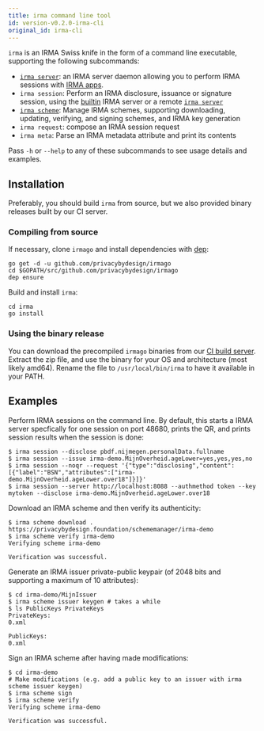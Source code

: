 ```yaml
---
title: irma command line tool
id: version-v0.2.0-irma-cli
original_id: irma-cli
---
```


`irma` is an IRMA Swiss knife in the form of a command line executable, supporting the following subcommands:

* [`irma server`](irma-server.md): an IRMA server daemon allowing you to perform IRMA sessions with [IRMA apps](https://github.com/privacybydesign/irma_mobile).
* `irma session`: Perform an IRMA disclosure, issuance or signature session, using the [builtin](irma-server-lib.md) IRMA server or a remote [`irma server`](irma-server.md)
* [`irma scheme`](schemes.md#updating-and-signing-schemes-with-irma): Manage IRMA schemes, supporting downloading, updating, verifying, and signing schemes, and IRMA key generation
* `irma request`: compose an IRMA session request
* `irma meta`: Parse an IRMA metadata attribute and print its contents

Pass `-h` or `--help` to any of these subcommands to see usage details and examples.

## Installation

Preferably, you should build `irma` from source, but we also provided binary releases built by our CI server.

### Compiling from source

If necessary, clone `irmago` and install dependencies with [dep](https://github.com/golang/dep):
```shell
go get -d -u github.com/privacybydesign/irmago
cd $GOPATH/src/github.com/privacybydesign/irmago
dep ensure
```

Build and install `irma`:
```shell
cd irma
go install
```

### Using the binary release

You can download the precompiled `irmago` binaries from our [CI build server](https://gitlab.science.ru.nl/irma/github-mirrors/irmago/-/jobs/artifacts/master/download?job=binaries). Extract the zip file, and use the binary for your OS and architecture (most likely amd64). Rename the file to `/usr/local/bin/irma` to have it available in your PATH.

## Examples

Perform IRMA sessions on the command line. By default, this starts a IRMA server specfically for one session on port 48680, prints the QR, and prints session results when the session is done:
```shell
$ irma session --disclose pbdf.nijmegen.personalData.fullname
$ irma session --issue irma-demo.MijnOverheid.ageLower=yes,yes,yes,no
$ irma session --noqr --request '{"type":"disclosing","content":[{"label":"BSN","attributes":["irma-demo.MijnOverheid.ageLower.over18"]}]}'
$ irma session --server http://localhost:8088 --authmethod token --key mytoken --disclose irma-demo.MijnOverheid.ageLower.over18
```

Download an IRMA scheme and then verify its authenticity:
```shell
$ irma scheme download . https://privacybydesign.foundation/schememanager/irma-demo
$ irma scheme verify irma-demo
Verifying scheme irma-demo

Verification was successful.
```

Generate an IRMA issuer private-public keypair (of 2048 bits and supporting a maximum of 10 attributes):
```shell
$ cd irma-demo/MijnIssuer
$ irma scheme issuer keygen # takes a while
$ ls PublicKeys PrivateKeys
PrivateKeys:
0.xml

PublicKeys:
0.xml
```

Sign an IRMA scheme after having made modifications:
```shell
$ cd irma-demo
# Make modifications (e.g. add a public key to an issuer with irma scheme issuer keygen)
$ irma scheme sign
$ irma scheme verify
Verifying scheme irma-demo

Verification was successful.
```
